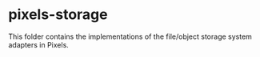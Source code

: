 # pixels-storage

This folder contains the implementations of the file/object storage system adapters in Pixels.